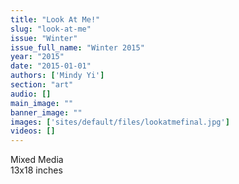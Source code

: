 ```yaml
---
title: "Look At Me!"
slug: "look-at-me"
issue: "Winter"
issue_full_name: "Winter 2015"
year: "2015"
date: "2015-01-01"
authors: ['Mindy Yi']
section: "art"
audio: []
main_image: ""
banner_image: ""
images: ['sites/default/files/lookatmefinal.jpg']
videos: []
---
```

  
Mixed Media  
13x18 inches

